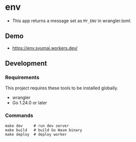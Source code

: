 # env

* This app returns a message set as `MY_ENV` in wrangler.toml.

## Demo

* https://env.syumai.workers.dev/

## Development

### Requirements

This project requires these tools to be installed globally.

* wrangler
* Go 1.24.0 or later

### Commands

```
make dev     # run dev server
make build   # build Go Wasm binary
make deploy  # deploy worker
```
